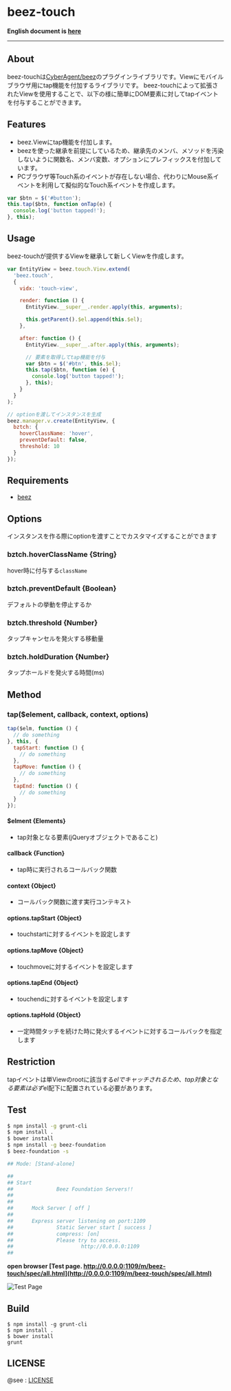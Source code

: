 beez-touch
====

**English document is [here](https://github.com/masakisueda/beez-touch/blob/master/README_en.md)**

---

## About
beez-touchは[CyberAgent/beez](https://github.com/CyberAgent/beez)のプラグインライブラリです。Viewにモバイルブラウザ用にtap機能を付加するライブラリです。
beez-touchによって拡張されたViewを使用することで、以下の様に簡単にDOM要素に対してtapイベントを付与することができます。

## Features

- beez.Viewにtap機能を付加します。
- beezを使った継承を前提にしているため、継承先のメンバ、メソッドを汚染しないように関数名、メンバ変数、オプションにプレフィックスを付加しています。
- PCブラウザ等Touch系のイベントが存在しない場合、代わりにMouse系イベントを利用して擬似的なTouch系イベントを作成します。

```javascript
var $btn = $('#button');
this.tap($btn, function onTap(e) {
  console.log('button tapped!');
}, this);
```

## Usage

beez-touchが提供するViewを継承して新しくViewを作成します。

```javascript
var EntityView = beez.touch.View.extend(
  'beez.touch',
  {
    vidx: 'touch-view',

    render: function () {
      EntityView.__super__.render.apply(this, arguments);

      this.getParent().$el.append(this.$el);
    },

    after: function () {
      EntityView.__super__.after.apply(this, arguments);

      // 要素を取得してtap機能を付与
      var $btn = $('#btn', this.$el);
      this.tap($btn, function (e) {
        console.log('button tapped!');
      }, this);
    }
  }
);

// optionを渡してインスタンスを生成
beez.manager.v.create(EntityView, {
  bztch: {
    hoverClassName: 'hover',
    preventDefault: false,
    threshold: 10
  }
});

```

## Requirements
- [beez](https://github.com/CyberAgent/beez)

## Options
インスタンスを作る際にoptionを渡すことでカスタマイズすることができます

### bztch.hoverClassName {String}
hover時に付与する`className`

### bztch.preventDefault {Boolean}
デフォルトの挙動を停止するか

### bztch.threshold {Number}
タップキャンセルを発火する移動量

### bztch.holdDuration {Number}
タップホールドを発火する時間(ms)

## Method

### tap($element, callback, context, options)

```javascript
tap($elm, function () {
  // do something
}, this, {
  tapStart: function () {
    // do something
  },
  tapMove: function () {
    // do something
  },
  tapEnd: function () {
    // do something
  }
});
```

#### $elment {Elements}
- tap対象となる要素(jQueryオブジェクトであること)

#### callback {Function}
- tap時に実行されるコールバック関数

#### context {Object}
- コールバック関数に渡す実行コンテキスト

#### options.tapStart {Object}
- touchstartに対するイベントを設定します

#### options.tapMove {Object}
- touchmoveに対するイベントを設定します

#### options.tapEnd {Object}
- touchendに対するイベントを設定します

#### options.tapHold {Object}
- 一定時間タッチを続けた時に発火するイベントに対するコールバックを指定します

## Restriction
tapイベントは単Viewのrootに該当する$elでキャッチされるため、tap対象となる要素は必ず$el配下に配置されている必要があります。

## Test

```sh
$ npm install -g grunt-cli
$ npm install .
$ bower install
$ npm install -g beez-foundation
$ beez-foundation -s

## Mode: [Stand-alone]

##
## Start
##              Beez Foundation Servers!!
##
##
##      Mock Server [ off ]
##
##      Express server listening on port:1109
##              Static Server start [ success ]
##              compress: [on]
##              Please try to access.
##                      http://0.0.0.0:1109
##
```

**open browser [Test page. http://0.0.0.0:1109/m/beez-touch/spec/all.html](http://0.0.0.0:1109/m/beez-touch/spec/all.html)**

![Test Page](https://raw.github.com/masakisueda/beez-touch/master/screenshots/spec.png)

## Build

```
$ npm install -g grunt-cli
$ npm install .
$ bower install
grunt
```

## LICENSE

@see : [LICENSE](https://github.com/masakisueda/beez-touch/blob/master/LICENSE)
